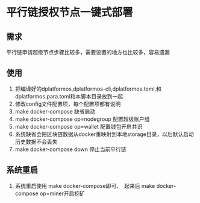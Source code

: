 # 平行链授权节点一键式部署

## 需求
 平行链申请超级节点步骤比较多，需要设置的地方也比较多，容易遗漏
 
## 使用
1. 把编译好的dplatformos,dplatformos-cli,dplatformos.toml,和dplatformos.para.toml和本脚本目录放到一起
1. 修改config文件配置项，每个配置项都有说明
1. make docker-compose 缺省启动
1. make docker-compose op=nodegroup 配置超级账户组
1. make docker-compose op=wallet 配置钱包开启共识
1. 系统缺省会把区块链数据从docker重映射到本地storage目录，以后默认启动历史数据不会丢失
1. make docker-compose down 停止当前平行链

## 系统重启
1. 系统重启使用 make docker-compose即可，　起来后  make docker-compose op=miner开启挖矿 
 
              